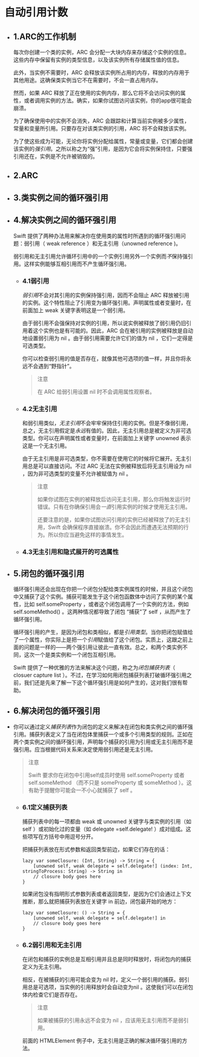 # 自动引用计数

- ## 1.ARC的工作机制

  每次你创建一个类的实例，ARC 会分配一大块内存来存储这个实例的信息。这些内存中保留有实例的类型信息，以及该实例所有存储属性值的信息。

  此外，当实例不需要时，ARC 会释放该实例所占用的内存，释放的内存用于其他用途。这确保类实例当它不在需要时，不会一直占用内存。

  然而，如果 ARC 释放了正在使用的实例内存，那么它将不会访问实例的属性，或者调用实例的方法。确实，如果你试图访问该实例，你的app很可能会崩溃。

  为了确保使用中的实例不会消失，ARC 会跟踪和计算当前实例被多少属性，常量和变量所引用。只要存在对该类实例的引用，ARC 将不会释放该实例。

  为了使这些成为可能，无论你将实例分配给属性，常量或变量，它们都会创建该实例的*强引用*。之所以称之为“强”引用，是因为它会将实例保持住，只要强引用还在，实例是不允许被销毁的。

- ## 2.ARC

- ## 3.类实例之间的循环强引用

- ## 4.解决实例之间的循环强引用

  Swift 提供了两种办法用来解决你在使用类的属性时所遇到的循环强引用问题：弱引用（ weak reference ）和无主引用（unowned reference )。

  弱引用和无主引用允许循环引用中的一个实例引用另外一个实例而*不*保持强引用。这样实例能够互相引用而不产生循环强引用。

  - ### 4.1弱引用

    *弱引用*不会对其引用的实例保持强引用，因而不会阻止 ARC 释放被引用的实例。这个特性阻止了引用变为循环强引用。声明属性或者变量时，在前面加上 weak 关键字表明这是一个弱引用。

    由于弱引用不会强保持对实例的引用，所以说实例被释放了弱引用仍旧引用着这个实例也是有可能的。因此，ARC 会在被引用的实例被释放是自动地设置弱引用为 nil 。由于弱引用需要允许它们的值为 nil ，它们一定得是可选类型。

    你可以检查弱引用的值是否存在，就像其他可选项的值一样，并且你将永远不会遇到“野指针”。

     

    > 注意
    >
    > 在 ARC 给弱引用设置 nil 时不会调用属性观察者。

  - ### 4.2无主引用

    和弱引用类似，*无主引用*不会牢牢保持住引用的实例。但是不像弱引用，总之，无主引用假定是*永远*有值的。因此，无主引用总是被定义为非可选类型。你可以在声明属性或者变量时，在前面加上关键字 unowned 表示这是一个无主引用。

    由于无主引用是非可选类型，你不需要在使用它的时候将它展开。无主引用总是可以直接访问。不过 ARC 无法在实例被释放后将无主引用设为 nil ，因为非可选类型的变量不允许被赋值为 nil 。

    > 注意
    >
    > 如果你试图在实例的被释放后访问无主引用，那么你将触发运行时错误。只有在你确保引用会*一直*引用实例的时候才使用无主引用。
    >
    > 还要注意的是，如果你试图访问引用的实例已经被释放了的无主引用，Swift 会确保程序直接崩溃。你不会因此而遭遇无法预期的行为。所以你应当避免这样的事情发生。

  - ### 4.3无主引用和隐式展开的可选属性

- ## 5.闭包的循环强引用

  循环强引用还会出现在你把一个闭包分配给类实例属性的时候，并且这个闭包中又捕获了这个实例。捕获可能发生于这个闭包函数体中访问了实例的某个属性，比如 self.someProperty ，或者这个闭包调用了一个实例的方法，例如self.someMethod() 。这两种情况都导致了闭包 “捕获”了  self ，从而产生了循环强引用。

  循环强引用的产生，是因为闭包和类相似，都是*引用类型*。当你把闭包赋值给了一个属性，你实际上是把一个*引用*赋值给了这个闭包。实质上，这跟之前上面的问题是一样的——两个强引用让彼此一直有效。总之，和两个类实例不同，这次一个是类实例和一个闭包互相引用。

  Swift 提供了一种优雅的方法来解决这个问题，称之为*闭包捕获列表*（ closuer capture list ）。不过，在学习如何用闭包捕获列表打破循环强引用之前，我们还是先来了解一下这个循环强引用是如何产生的，这对我们很有帮助。

- ## 6.解决闭包的循环强引用

- 你可以通过定义*捕获列表*作为闭包的定义来解决在闭包和类实例之间的循环强引用。捕获列表定义了当在闭包体里捕获一个或多个引用类型的规则。正如在两个类实例之间的循环强引用，声明每个捕获的引用为引用或无主引用而不是强引用。应当根据代码关系来决定使用弱引用还是无主引用。

  > 注意
  >
  > Swift 要求你在闭包中引用self成员时使用 self.someProperty 或者 self.someMethod （而不只是 someProperty 或 someMethod ）。这有助于提醒你可能会一不小心就捕获了 self 。

  - ### 6.1定义捕获列表

    捕获列表中的每一项都由 weak 或 unowned 关键字与类实例的引用（如 self ）或初始化过的变量（如 delegate =self.delegate! ）成对组成。这些项写在方括号中用逗号分开。

    

    把捕获列表放在形式参数和返回类型前边，如果它们存在的话：

    ```
    lazy var someClosure: (Int, String) -> String = {
        [unowned self, weak delegate = self.delegate!] (index: Int, stringToProcess: String) -> String in
        // closure body goes here
    }
    ```

    如果闭包没有指明形式参数列表或者返回类型，是因为它们会通过上下文推断，那么就把捕获列表放在关键字 in 前边，闭包最开始的地方：

    ```
    lazy var someClosure: () -> String = {
        [unowned self, weak delegate = self.delegate!] in
        // closure body goes here
    }
    ```

  - ### 6.2弱引用和无主引用

    在闭包和捕获的实例总是互相引用并且总是同时释放时，将闭包内的捕获定义为无主引用。

    相反，在被捕获的引用可能会变为 nil 时，定义一个弱引用的捕获。弱引用总是可选项，当实例的引用释放时会自动变为nil 。这使我们可以在闭包体内检查它们是否存在。

    > 注意
    >
    > 如果被捕获的引用永远不会变为 nil ，应该用无主引用而不是弱引用。

    前面的 HTMLElement 例子中，无主引用是正确的解决循环强引用的方法。